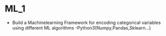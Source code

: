 # ML_1
- Build a Machinelearning Framework for encoding categorical variables using different ML algorithms -Python3(Numpy,Pandas,Sklearn...)
